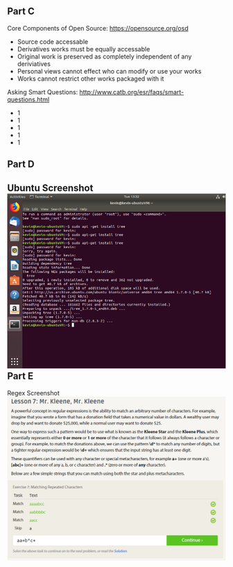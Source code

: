 Part C
------
Core Components of Open Source: https://opensource.org/osd
 - Source code accessable
 - Derivatives works must be equally accessable
 - Original work is preserved as completely independent of any deriviatives
 - Personal views cannot effect who can modify or use your works
 - Works cannot restrict other works packaged with it

Asking Smart Questions: http://www.catb.org/esr/faqs/smart-questions.html
 - 1
 - 1
 - 1
 - 1
 - 1



Part D
------
Ubuntu Screenshot ![image](ubuntuss.PNG)
Part E
------
Regex Screenshot ![image](lab1_e.PNG)

